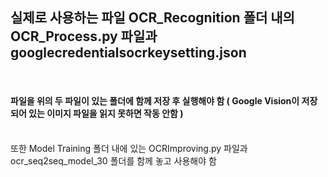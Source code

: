 <h2>실제로 사용하는 파일 OCR_Recognition 폴더 내의 OCR_Process.py 파일과 googlecredentialsocrkeysetting.json</h2>
<br/>
<h4>파일을 위의 두 파일이 있는 폴더에 함께 저장 후 실행해야 함 ( Google Vision이 저장되어 있는 이미지 파일을 읽지 못하면 작동 안함 )</h4>
<br/>
또한 Model Training 폴더 내에 있는 OCRImproving.py 파일과 ocr_seq2seq_model_30 폴더를 함께 놓고 사용해야 함